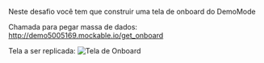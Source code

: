 Neste desafio você tem que construir uma tela de onboard do DemoMode

Chamada para pegar massa de dados: 
http://demo5005169.mockable.io/get_onboard

Tela a ser replicada:
![Tela de Onboard](https://user-images.githubusercontent.com/58302592/182049090-eb62ffa6-734c-40a4-9738-e71af689eabc.png)
